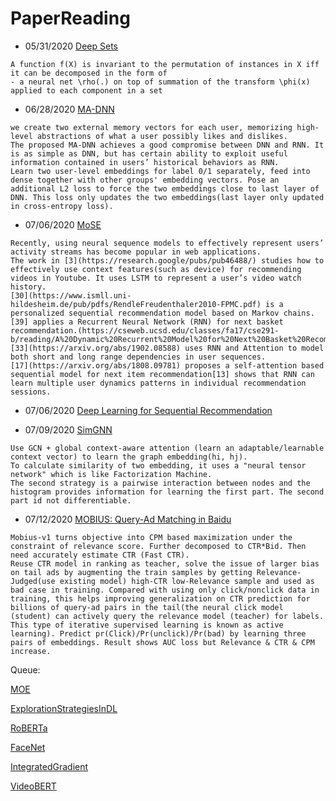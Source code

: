 # PaperReading

* 05/31/2020 [Deep Sets](https://arxiv.org/pdf/1703.06114.pdf)
```
A function f(X) is invariant to the permutation of instances in X iff it can be decomposed in the form of 
- a neural net \rho(.) on top of summation of the transform \phi(x) applied to each component in a set
```
* 06/28/2020 [MA-DNN](https://arxiv.org/pdf/1907.04667.pdf)
```
we create two external memory vectors for each user, memorizing high-level abstractions of what a user possibly likes and dislikes. 
The proposed MA-DNN achieves a good compromise between DNN and RNN. It is as simple as DNN, but has certain ability to exploit useful information contained in users’ historical behaviors as RNN.
Learn two user-level embeddings for label 0/1 separately, feed into dense together with other groups' embedding vectors. Pose an additional L2 loss to force the two embeddings close to last layer of DNN. This loss only updates the two embeddings(last layer only updated in cross-entropy loss).
```
* 07/06/2020 [MoSE](https://research.google/pubs/pub49274/)
```
Recently, using neural sequence models to effectively represent users’ activity streams has become popular in web applications.
The work in [3](https://research.google/pubs/pub46488/) studies how to effectively use context features(such as device) for recommending videos in Youtube. It uses LSTM to represent a user’s video watch history. 
[30](https://www.ismll.uni-hildesheim.de/pub/pdfs/RendleFreudenthaler2010-FPMC.pdf) is a personalized sequential recommendation model based on Markov chains. 
[39] applies a Recurrent Neural Network (RNN) for next basket recommendation.(https://cseweb.ucsd.edu/classes/fa17/cse291-b/reading/A%20Dynamic%20Recurrent%20Model%20for%20Next%20Basket%20Recommendation.pdf)
[33](https://arxiv.org/abs/1902.08588) uses RNN and Attention to model both short and long range dependencies in user sequences. 
[17](https://arxiv.org/abs/1808.09781) proposes a self-attention based sequential model for next item recommendation[13] shows that RNN can learn multiple user dynamics patterns in individual recommendation sessions.
```
* 07/06/2020 [Deep Learning for Sequential Recommendation](https://arxiv.org/pdf/1905.01997.pdf)

* 07/09/2020 [SimGNN](https://arxiv.org/pdf/1808.05689.pdf)
```
Use GCN + global context-aware attention (learn an adaptable/learnable context vector) to learn the graph embedding(hi, hj).
To calculate similarity of two embedding, it uses a "neural tensor network" which is like Factorization Machine.
The second strategy is a pairwise interaction between nodes and the histogram provides information for learning the first part. The second part id not differentiable.
```

* 07/12/2020 [MOBIUS: Query-Ad Matching in Baidu](http://research.baidu.com/Public/uploads/5d12eca098d40.pdf)
```
Mobius-v1 turns objective into CPM based maximization under the constraint of relevance score. Further decomposed to CTR*Bid. Then need accurately estimate CTR (Fast CTR).
Reuse CTR model in ranking as teacher, solve the issue of larger bias on tail ads by augmenting the train samples by getting Relevance-Judged(use existing model) high-CTR low-Relevance sample and used as bad case in training. Compared with using only click/nonclick data in training, this helps improving generalization on CTR prediction for billions of query-ad pairs in the tail(the neural click model (student) can actively query the relevance model (teacher) for labels. This type of iterative supervised learning is known as active learning). Predict pr(Click)/Pr(unclick)/Pr(bad) by learning three pairs of embeddings. Result shows AUC loss but Relevance & CTR & CPM increase.
```

Queue:

[MOE](https://arxiv.org/abs/1701.06538)

[ExplorationStrategiesInDL](https://lilianweng.github.io/lil-log/2020/06/07/exploration-strategies-in-deep-reinforcement-learning.html)

[RoBERTa](https://arxiv.org/abs/1907.11692)

[FaceNet](https://arxiv.org/abs/1503.03832)

[IntegratedGradient](https://arxiv.org/abs/1703.01365)

[VideoBERT](https://arxiv.org/abs/1904.01766)

